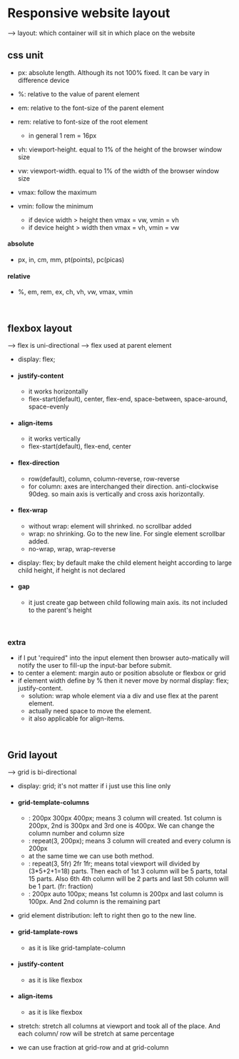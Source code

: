 # Responsive website layout
--> layout: which container will sit in which place on the website

## css unit
- px: absolute length. Although its not 100% fixed. It can be vary in difference device
- %: relative to the value of parent element
- em: relative to the font-size of the parent element
- rem: relative to font-size of the root element
    - in general 1 rem = 16px

- vh: viewport-height. equal to 1% of the height of the browser window size
- vw: viewport-width. equal to 1% of the width of the browser window size
- vmax: follow the maximum
- vmin: follow the minimum
    - if device width > height then vmax = vw, vmin = vh
    - if device height > width then vmax = vh, vmin = vw

#### absolute
- px, in, cm, mm, pt(points), pc(picas)

#### relative
- %, em, rem, ex, ch, vh, vw, vmax, vmin

<br>

## flexbox layout
--> flex is uni-directional
--> flex used at parent element
- display: flex;

- #### justify-content
    - it works horizontally
    - flex-start(default), center, flex-end, space-between, space-around, space-evenly
- #### align-items
    - it works vertically
    - flex-start(default), flex-end, center

- #### flex-direction
    - row(default), column, column-reverse, row-reverse
    - for column: axes are interchanged their direction. anti-clockwise 90deg. so main axis is vertically and cross axis horizontally.

- #### flex-wrap
    - without wrap: element will shrinked. no scrollbar added
    - wrap: no shrinking. Go to the new line. For single element scrollbar added.
    - no-wrap, wrap, wrap-reverse

- display: flex; by default make the child element height according to large child height, if height is not declared

- #### gap
    - it just create gap between child following main axis. its not included to the parent's height

<br>


### extra
- if I put 'required" into the input element then browser auto-matically will notify the user to fill-up the input-bar before submit.
- to center a element: margin auto or position absolute or flexbox or grid
- if element width define by % then it never move by normal display: flex; justify-content.
    - solution: wrap whole element via a div and use flex at the parent element.
    - actually need space to move the element.
    - it also applicable for align-items.

<br>


## Grid layout
--> grid is bi-directional

- display: grid; it's not matter if i just use this line only

- #### grid-template-columns
    - : 200px 300px 400px; means 3 column will created. 1st column is 200px, 2nd is 300px and 3rd one is 400px. We can change the column number and column size
    - : repeat(3, 200px); means 3 column will created and every column is 200px
    - at the same time we can use both method.
    - : repeat(3, 5fr) 2fr 1fr; means total viewport will divided by (3*5+2+1=18) parts. Then each of 1st 3 column will be 5 parts, total 15 parts. Also 6th 4th column will be 2 parts and last 5th column will be 1 part. (fr: fraction)
    - : 200px auto 100px; means 1st column is 200px and last column is 100px. And 2nd column is the remaining part

- grid element distribution: left to right then go to the new line.

- #### grid-tamplate-rows
    - as it is like grid-tamplate-column

- #### justify-content
    - as it is like flexbox

- #### align-items
    - as it is like flexbox

- stretch: stretch all columns at viewport and took all of the place. And each column/ row will be stretch at same percentage
- we can use fraction at grid-row and at grid-column
